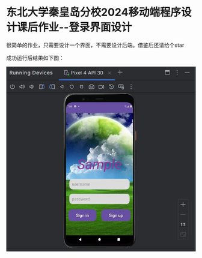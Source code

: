 # 东北大学秦皇岛分校2024移动端程序设计课后作业--登录界面设计
很简单的作业，只需要设计一个界面，不需要设计后端。借鉴后还请给个star

成功运行后结果如下图：

![结果](android_res.jpg)
